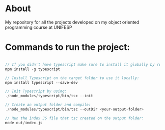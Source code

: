 # About
My repository for all the projects developed on my object oriented programming  course at UNIFESP

# Commands to run the project:

```c++

// If you didn't have typescript make sure to install it globally by running the following code:
npm install -g typescript

// Install Typescript on the target folder to use it locally:
npm install typescript --save-dev

// Init Typescript by using:
./node_modules/typescript/bin/tsc --init

// Create an output folder and compile:
./node_modules/typescript/bin/tsc --outDir <your-output-folder>

// Run the index JS file that tsc created on the output folder:
node out/index.js

```
